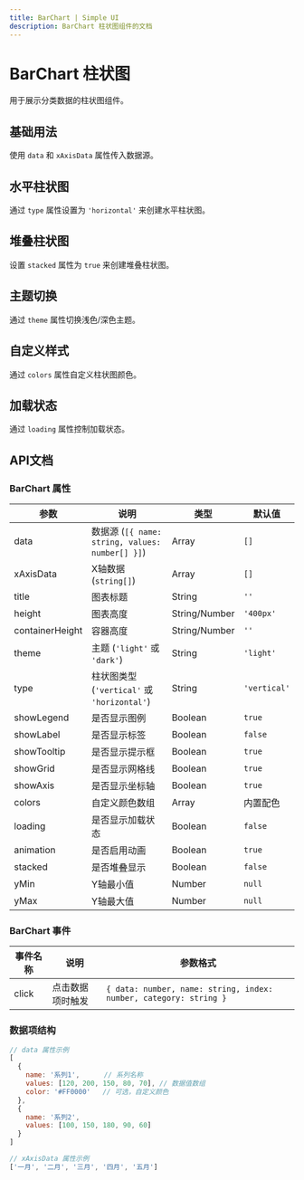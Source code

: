 ```yaml
---
title: BarChart | Simple UI
description: BarChart 柱状图组件的文档
---
```


# BarChart 柱状图
用于展示分类数据的柱状图组件。

## 基础用法
使用 `data` 和 `xAxisData` 属性传入数据源。

<preview path="../demo/BarChart/Basic.vue" title="基础柱状图" description="BarChart 组件的基础用法"></preview>

## 水平柱状图
通过 `type` 属性设置为 `'horizontal'` 来创建水平柱状图。

<preview path="../demo/BarChart/Horizontal.vue" title="水平柱状图" description="水平柱状图的展示效果"></preview>

## 堆叠柱状图
设置 `stacked` 属性为 `true` 来创建堆叠柱状图。

<preview path="../demo/BarChart/Stacked.vue" title="堆叠柱状图" description="堆叠柱状图的展示效果"></preview>

## 主题切换
通过 `theme` 属性切换浅色/深色主题。

<preview path="../demo/BarChart/Theme.vue" title="主题切换" description="柱状图的浅色/深色主题效果"></preview>

## 自定义样式
通过 `colors` 属性自定义柱状图颜色。

<preview path="../demo/BarChart/CustomColors.vue" title="自定义颜色" description="自定义柱状图颜色的效果"></preview>

## 加载状态
通过 `loading` 属性控制加载状态。

<preview path="../demo/BarChart/Loading.vue" title="加载状态" description="柱状图加载中的效果"></preview>

## API文档

### BarChart 属性

| 参数           | 说明                                                                 | 类型                         | 默认值        |
|----------------|----------------------------------------------------------------------|-----------------------------|---------------|
| data          | 数据源 (`[{ name: string, values: number[] }]`)                      | Array                      | `[]`          |
| xAxisData     | X轴数据 (`string[]`)                                                 | Array                      | `[]`          |
| title         | 图表标题                                                             | String                     | `''`          |
| height        | 图表高度                                                             | String/Number              | `'400px'`     |
| containerHeight | 容器高度                                                           | String/Number              | `''`          |
| theme         | 主题 (`'light'` 或 `'dark'`)                                         | String                     | `'light'`     |
| type          | 柱状图类型 (`'vertical'` 或 `'horizontal'`)                           | String                     | `'vertical'` |
| showLegend    | 是否显示图例                                                         | Boolean                    | `true`        |
| showLabel     | 是否显示标签                                                         | Boolean                    | `false`       |
| showTooltip   | 是否显示提示框                                                       | Boolean                    | `true`        |
| showGrid      | 是否显示网格线                                                       | Boolean                    | `true`        |
| showAxis      | 是否显示坐标轴                                                       | Boolean                    | `true`        |
| colors        | 自定义颜色数组                                                       | Array                      | 内置配色      |
| loading       | 是否显示加载状态                                                     | Boolean                    | `false`       |
| animation     | 是否启用动画                                                         | Boolean                    | `true`        |
| stacked       | 是否堆叠显示                                                         | Boolean                    | `false`       |
| yMin          | Y轴最小值                                                           | Number                     | `null`        |
| yMax          | Y轴最大值                                                           | Number                     | `null`        |

### BarChart 事件

| 事件名称         | 说明                 | 参数格式                                   |
|------------------|----------------------|--------------------------------------------|
| click            | 点击数据项时触发      | `{ data: number, name: string, index: number, category: string }` |

### 数据项结构
```javascript
// data 属性示例
[
  {
    name: '系列1',      // 系列名称
    values: [120, 200, 150, 80, 70], // 数据值数组
    color: '#FF0000'   // 可选，自定义颜色
  },
  {
    name: '系列2',
    values: [100, 150, 180, 90, 60]
  }
]

// xAxisData 属性示例
['一月', '二月', '三月', '四月', '五月']